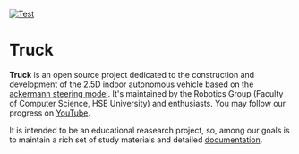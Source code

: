 [![Test](https://github.com/robotics-laboratory/truck/actions/workflows/test.yml/badge.svg?branch=master)](https://github.com/robotics-laboratory/truck/actions/workflows/test.yml)

# Truck

**Truck** is an open source project dedicated to the construction and development of the 2.5D indoor autonomous vehicle based on the [ackermann steering model](https://github.com/robotics-laboratory/truck/blob/master/doc/ackermann_vehicle.md). It's maintained by the Robotics Group (Faculty of Computer Science, HSE University) and enthusiasts. You may follow our progress on [YouTube](https://www.youtube.com/watch?v=hF6cDalz8-I&list=PLR1nN_AQOO9zHpkW-phZnqVywjUCj7zHZ).

It is intended to be an educational reasearch project, so, among our goals is to maintain a rich set of study materials and detailed [documentation](https://github.com/robotics-laboratory/truck/blob/master/doc/README.md).
